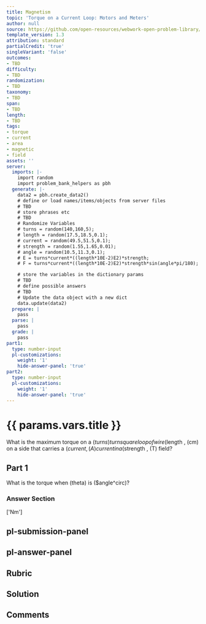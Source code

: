 ```yaml
---
title: Magnetism
topic: 'Torque on a Current Loop: Motors and Meters'
author: null
source: https://github.com/open-resources/webwork-open-problem-library/tree/master/Contrib/BrockPhysics/College_Physics_Urone/22.Magnetism/22-08.Torque_on_a_Current_Loop_Motors_and_Meters/NU_U17_22_08_002.pg
template_version: 1.3
attribution: standard
partialCredit: 'true'
singleVariant: 'false'
outcomes:
- TBD
difficulty:
- TBD
randomization:
- TBD
taxonomy:
- TBD
span:
- TBD
length:
- TBD
tags:
- torque
- current
- area
- magnetic
- field
assets: ''
server:
  imports: |-
    import random
    import problem_bank_helpers as pbh
  generate: |-
    data2 = pbh.create_data2()
    # define or load names/items/objects from server files
    # TBD
    # store phrases etc
    # TBD
    # Randomize Variables
    # turns = random(140,160,5);
    # length = random(17.5,18.5,0.1);
    # current = random(49.5,51.5,0.1);
    # strength = random(1.55,1.65,0.01);
    # angle = random(10.5,11.3,0.1);
    # E = turns*current*((length*10E-2)E2)*strength;
    # F = turns*current*((length*10E-2)E2)*strength*sin(angle*pi/180);

    # store the variables in the dictionary params
    # TBD
    # define possible answers
    # TBD
    # Update the data object with a new dict
    data.update(data2)
  prepare: |
    pass
  parse: |
    pass
  grade: |
    pass
part1:
  type: number-input
  pl-customizations:
    weight: '1'
    hide-answer-panel: 'true'
part2:
  type: number-input
  pl-customizations:
    weight: '1'
    hide-answer-panel: 'true'
---
```


# {{ params.vars.title }} 


What is the maximum torque on a ($turns) turn square loop of wire ($length , (cm) on a side that carries a ($current , (A) current in a ($strength , (T) field?

## Part 1 
What is the torque when (theta) is ($angle^circ)? 


 ### Answer Section
['Nm']

## pl-submission-panel 


## pl-answer-panel 


## Rubric 


## Solution 


## Comments 



